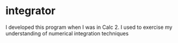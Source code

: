integrator
==========

I developed this program when I was in Calc 2. I used to exercise my understanding of numerical integration techniques

